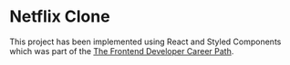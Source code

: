 # Netflix Clone

This project has been implemented using React and Styled Components which was part of the [The Frontend Developer Career Path](https://scrimba.com/learn/frontend).

